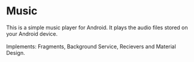 # Music
This is a simple music player for Android. It plays the audio files stored on your Android device. \
\
Implements: Fragments, Background Service, Recievers and Material Design.
